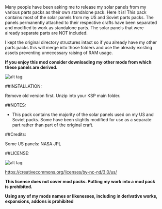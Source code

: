 Many people have been asking me to release my solar panels from my various parts packs as their own standalone pack. Here it is! This pack contains most of the solar panels from my US and Soviet parts packs. The panels permanently attached to their respective crafts have been separated and modified to work as standalone parts. The solar panels that were already separate parts are NOT included. 

I kept the original directory structures intact so if you already have my other parts packs this will merge into those folders and use the already existing assets preventing unnecessary raising of RAM usage.

**If you enjoy this mod consider downloading my other mods from which these panels are derived.**

![alt tag](http://i.imgur.com/Lj22iab.png)

##INSTALLATION:

Remove old version first. Unzip into your KSP main folder.

##NOTES:

* This pack contains the majority of the solar panels used on my US and Soviet packs. Some have been slightly modified for use as a separate part rather than part of the original craft.

##Credits:

Some US panels: NASA JPL

##LICENSE:

![alt tag](https://licensebuttons.net/l/by-nc-nd/3.0/88x31.png)

https://creativecommons.org/licenses/by-nc-nd/3.0/us/


**This license does not cover mod packs. Putting my work into a mod pack is prohibited.**

**Using any of my mods names or likenesses, including in derivative works, expansions, addons is prohibited**

